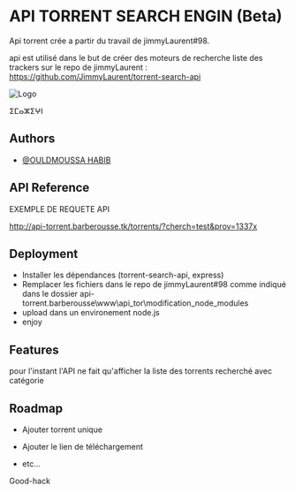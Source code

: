 
# API TORRENT SEARCH ENGIN (Beta)

Api torrent crée a partir du travail de jimmyLaurent#98.

api est utilisé dans le but de créer des moteurs de recherche 
liste des trackers sur le repo de jimmyLaurent : https://github.com/JimmyLaurent/torrent-search-api


![Logo](http://barberousse.tk/under%20construction.png)

ⵉⵎⴰⵣⵉⵖⵏ 

## Authors

- [@OULDMOUSSA HABIB](https://ouldmoussahabib.com)


## API Reference

EXEMPLE DE REQUETE API

http://api-torrent.barberousse.tk/torrents/?cherch=test&prov=1337x
## Deployment

- Installer les dépendances (torrent-search-api, express)
- Remplacer les fichiers dans le repo de jimmyLaurent#98 comme indiqué dans le dossier api-torrent.barberousse\www\api_tor\modification_node_modules
- upload dans un environement node.js
- enjoy
## Features
pour l'instant l'API ne fait qu'afficher la liste des torrents recherché
avec catégorie

## Roadmap

- Ajouter torrent unique 

- Ajouter le lien de téléchargement 

- etc...


Good-hack 
